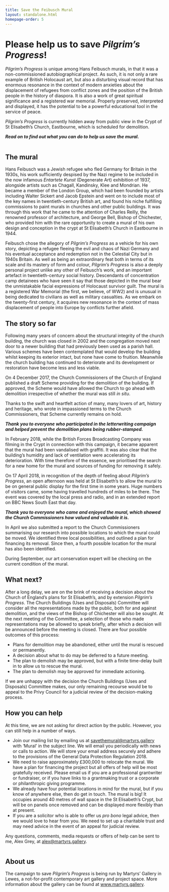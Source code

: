 ```yaml
---
title: Save the Feibusch Mural
layout: standalone.html
homepage-order: 5
---
```


# Please help us to save <cite>Pilgrim’s Progress</cite>!

<cite>Pilgrim&rsquo;s Progress</cite> is unique among Hans Feibusch murals, in that it was a non-commissioned autobiographical project. As such, it is not only a rare example of British Holocaust art, but also a disturbing visual record that has enormous resonance in the context of modern anxieties about the displacement of refugees from conflict zones and the position of the British people in the history of diaspora. It is also a work of great spiritual significance and a registered war memorial. Properly preserved, interpreted and displayed, it has the potential to be a powerful educational tool in the service of peace.

<cite>Pilgrim&rsquo;s Progress</cite> is currently hidden away from public view in the Crypt of St Elisabeth&rsquo;s Church, Eastbourne, which is scheduled for demolition.

***Read on to find out what you can do to help us save the mural.***

<img src="https://www.martyrs.gallery/images/illustrations/savethemural.jpg" alt="">

## The mural

Hans Feibusch was a Jewish refugee who fled Germany for Britain in the 1930s, his work sufficiently despised by the Nazi regime to be included in the now infamous <cite>Entartete Kunst</cite> (Degenerate Art) exhibition of 1937, alongside artists such as Chagall, Kandinsky, Klee and Mondrian. He became a member of the London Group, which had been founded by artists including Walter Sickert and Jacob Epstein and went on to include most of the key names in twentieth-century British art, and found his niche fulfilling commissions to paint murals in churches and other public buildings. It was through this work that he came to the attention of Charles Reilly, the renowned professor of architecture, and George Bell, Bishop of Chichester, who provided him with the rare opportunity to create a mural of his own design and conception in the crypt at St Elisabeth&rsquo;s Church in Eastbourne in 1944.

Feibusch chose the allegory of <cite>Pilgrim&rsquo;s Progress</cite> as a vehicle for his own story, depicting a refugee fleeing the evil and chaos of Nazi Germany and his eventual acceptance and redemption not in the Celestial City but in 1940s Britain. As well as being an extraordinary feat both in terms of its scale and its mastery of form and colour, <cite>Pilgrim&rsquo;s Progress</cite> is also a deeply personal project unlike any other of Feibusch&rsquo;s work, and an important artefact in twentieth-century social history. Descendants of concentration camp detainees who have seen it say that those depicted in the mural bear the unmistakable facial expressions of Holocaust survivor guilt. The mural is a registered War Memorial (the first, we believe, of WW2) and is unusual in being dedicated to civilians as well as military casualties. As we embark on the twenty-first century, it acquires new resonance in the context of mass displacement of people into Europe by conflicts further afield.

## The story so far

Following many years of concern about the structural integrity of the church building, the church was closed in 2002 and the congregation moved next door to a newer building that had previously been used as a parish hall. Various schemes have been contemplated that would develop the building whilst keeping its exterior intact, but none have come to fruition. Meanwhile the church building has continued to deteriorate and its development or restoration have become less and less viable.

On 4 December 2017, the Church Commissioners of the Church of England published a draft Scheme providing for the demolition of the building. If approved, the Scheme would have allowed the Church to go ahead with demolition irrespective of whether the mural was still <i>in situ</i>.

Thanks to the swift and heartfelt action of many, many lovers of art, history and heritage, who wrote in impassioned terms to the Church Commissioners, that Scheme currently remains on hold.

***Thank you to everyone who participated in the letterwriting campaign and helped prevent the demolition plans being rubber-stamped.***

In February 2018, while the British Forces Broadcasting Company was filming in the Crypt in connection with this campaign, it became apparent that the mural had been vandalised with graffiti. It was also clear that the building&rsquo;s humidity and lack of ventilation were accelerating its deterioration. With time therefore of the essence, we prioritised the search for a new home for the mural and sources of funding for removing it safely.

On 17 April 2018, in recognition of the depth of feeling about <cite>Pilgrim&rsquo;s Progress</cite>, an open afternoon was held at St Elisabeth&rsquo;s to allow the mural to be on general public display for the first time in some years. Huge numbers of visitors came, some having travelled hundreds of miles to be there. The event was covered by the local press and radio, and in an extended report on BBC News South East that day.

***Thank you to everyone who came and enjoyed the mural, which showed the Church Commissioners how valued and valuable it is.***

In April we also submitted a report to the Church Commissioners summarising our research into possible locations to which the mural could be moved. We identified three local possibilities, and outlined a plan for financing its removal. Since then, a fourth possible location for the mural has also been identified.

During September, our art conservation expert will be checking on the current condition of the mural.

## What next?

After a long delay, we are on the brink of receiving a decision about the Church of England&rsquo;s plans for St Elisabeth&rsquo;s, and by extension <cite>Pilgrim&rsquo;s Progress</cite>. The Church Buildings (Uses and Disposals) Committee will consider all the representations made by the public, both for and against demolition, and the views of the Bishop of Chichester will also be sought. At the next meeting of the Committee, a selection of those who made representations may be allowed to speak briefly, after which a decision will be announced before the meeting is closed. There are four possible outcomes of this process:

* Plans for demolition may be abandoned, either until the mural is rescued or permanently.
* A decision about what to do may be deferred to a future meeting.
* The plan to demolish may be approved, but with a finite time-delay built in to allow us to rescue the mural.
* The plan to demolish may be approved for immediate actioning.

If we are unhappy with the decision the Church Buildings (Uses and Disposals) Committee makes, our only remaining recourse would be to appeal to the Privy Council for a judicial review of the decision-making process.

## How you can help

At this time, we are not asking for direct action by the public. However, you can still help in a number of ways.

* Join our mailing list by emailing us at <a href="mailto:savethemural@martyrs.gallery">savethemural@martyrs.gallery</a> with &lsquo;Mural&rsquo; in the subject line. We will email you periodically with news or calls to action. We will store your email address securely and adhere to the provisions of the General Data Protection Regulation 2018.
* We need to raise approximately £300,000 to relocate the mural. We have a plan for financing the project but all offers of help will be most gratefully received. Please email us if you are a professional grantwriter or fundraiser, or if you have links to a grantmaking trust or a corporate or philanthropic giving programme.
* We already have four potential locations in mind for the mural, but if you know of anywhere else, then do get in touch. The mural is big! It occupies around 40 metres of wall space in the St Elisabeth&rsquo;s Crypt, but will be on panels once removed and can be displayed more flexibly than at present.
* If you are a solicitor who is able to offer us <i>pro bono</i> legal advice, then we would love to hear from you. We need to set up a charitable trust and may need advice in the event of an appeal for judicial review.

Any questions, comments, media requests or offers of help can be sent to me, Alex Grey, at <a href="mailto:alex@martyrs.gallery">alex@martyrs.gallery</a>.

<img src="https://www.martyrs.gallery/images/feibuschimagestrip.jpg" alt="">

## About us
The campaign to save <cite>Pilgrim&rsquo;s Progress</cite> is being run by Martyrs&rsquo; Gallery in Lewes, a not-for-profit contemporary art gallery and project space. More information about the gallery can be found at <a href="https://www.martyrs.gallery">www.martyrs.gallery</a>.

